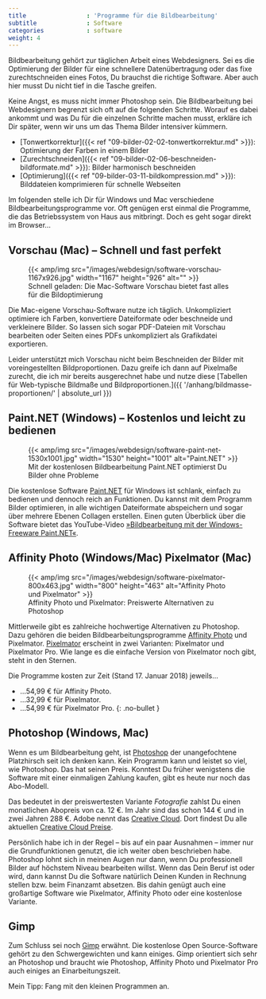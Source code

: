 ```yaml
---
title                 : 'Programme für die Bildbearbeitung'
subtitle              : Software
categories            : software
weight: 4
---
```

Bildbearbeitung gehört zur täglichen Arbeit eines Webdesigners. Sei es die Optimierung der Bilder für eine schnellere Datenübertragung oder das fixe zurechtschneiden eines Fotos, Du brauchst die richtige Software. Aber auch hier musst Du nicht tief in die Tasche greifen.
<!-- readmore -->

Keine Angst, es muss nicht immer Photoshop sein. Die Bildbearbeitung bei Webdesignern begrenzt sich oft auf die folgenden Schritte. Worauf es dabei ankommt und was Du für die einzelnen Schritte machen musst, erkläre ich Dir später, wenn wir uns um das Thema Bilder intensiver kümmern.

* [Tonwertkorrektur]({{< ref "09-bilder-02-02-tonwertkorrektur.md" >}}): Optimierung der Farben in einem Bilder
* [Zurechtschneiden]({{< ref "09-bilder-02-06-beschneiden-bildformate.md" >}}): Bilder harmonisch beschneiden
* [Optimierung]({{< ref "09-bilder-03-11-bildkompression.md" >}}): Bilddateien komprimieren für schnelle Webseiten

Im folgenden stelle ich Dir für Windows und Mac verschiedene Bildbearbeitungsprogramme vor. Oft genügen erst einmal die Programme, die das Betriebssystem von Haus aus mitbringt. Doch es geht sogar direkt im Browser…

## Vorschau (Mac) – Schnell und fast perfekt

<figure>
{{< amp/img src="/images/webdesign/software-vorschau-1167x926.jpg" width="1167" height="926" alt="" >}}
<figcaption>Schnell geladen: Die Mac-Software Vorschau bietet fast alles für die Bildoptimierung</figcaption>
</figure>

Die Mac-eigene Vorschau-Software nutze ich täglich. Unkompliziert optimiere ich Farben, konvertiere Dateiformate oder beschneide und verkleinere Bilder. So lassen sich sogar PDF-Dateien mit Vorschau bearbeiten oder Seiten eines PDFs unkompliziert als Grafikdatei exportieren.

Leider unterstützt mich Vorschau nicht beim Beschneiden der Bilder mit voreingestellten Bildproportionen. Dazu greife ich dann auf Pixelmaße zurecht, die ich mir bereits ausgerechnet habe und nutze diese [Tabellen für Web-typische Bildmaße und Bildproportionen.]({{ '/anhang/bildmasse-proportionen/' | absolute_url }})

## Paint.NET (Windows) – Kostenlos und leicht zu bedienen

<figure>
{{< amp/img src="/images/webdesign/software-paint-net-1530x1001.jpg" width="1530" height="1001" alt="Paint.NET" >}}
<figcaption>Mit der kostenlosen Bildbearbeitung Paint.NET optimierst Du Bilder ohne Probleme</figcaption>
</figure>

Die kostenlose Software [Paint.NET](https://www.getpaint.net/) für Windows ist schlank, einfach zu bedienen und dennoch reich an Funktionen. Du kannst mit dem Programm Bilder optimieren, in alle wichtigen Dateiformate abspeichern und sogar über mehrere Ebenen Collagen erstellen. Einen guten Überblick über die Software bietet das YouTube-Video [»Bildbearbeitung mit der Windows-Freeware Paint.NET«](https://www.youtube.com/watch?v=zpNye1hMu_4).

## Affinity Photo (Windows/Mac) Pixelmator (Mac)

<figure>
{{< amp/img src="/images/webdesign/software-pixelmator-800x463.jpg" width="800" height="463" alt="Affinity Photo und Pixelmator" >}}
<figcaption>Affinity Photo und Pixelmator: Preiswerte Alternativen zu Photoshop</figcaption>
</figure>

Mittlerweile gibt es zahlreiche hochwertige Alternativen zu Photoshop. Dazu gehören die beiden Bildbearbeitungsprogramme [Affinity Photo](https://affinity.serif.com/de/photo/) und Pixelmator. [Pixelmator](http://www.pixelmator.com/) erscheint in zwei Varianten: Pixelmator und Pixelmator Pro. Wie lange es die einfache Version von Pixelmator noch gibt, steht in den Sternen.

Die Programme kosten zur Zeit (Stand 17. Januar 2018) jeweils…

*  …54,99 € für Affinity Photo.
*  …32,99 € für Pixelmator.
*  …54,99 € für Pixelmator Pro.
{: .no-bullet }

## Photoshop (Windows, Mac)

Wenn es um Bildbearbeitung geht, ist [Photoshop](https://www.adobe.com/de/products/photoshop.html) der unangefochtene Platzhirsch seit ich denken kann. Kein Programm kann und leistet so viel, wie Photoshop. Das hat seinen Preis. Konntest Du früher wenigstens die Software mit einer einmaligen Zahlung kaufen, gibt es heute nur noch das Abo-Modell.

Das bedeutet in der preiswertesten Variante *Fotografie* zahlst Du einen monatlichen Abopreis von ca. 12 €. Im Jahr sind das schon 144 € und in zwei Jahren 288 €. Adobe nennt das [Creative Cloud](https://www.adobe.com/de/creativecloud/). Dort findest Du alle aktuellen [Creative Cloud Preise](https://www.adobe.com/de/creativecloud/plans.html).

Persönlich habe ich in der Regel – bis auf ein paar Ausnahmen – immer nur die Grundfunktionen genutzt, die ich weiter oben beschrieben habe. Photoshop lohnt sich in meinen Augen nur dann, wenn Du professionell Bilder auf höchstem Niveau bearbeiten willst. Wenn das Dein Beruf ist oder wird, dann kannst Du die Software natürlich Deinen Kunden in Rechnung stellen bzw. beim Finanzamt absetzen. Bis dahin genügt auch eine großartige Software wie Pixelmator, Affinity Photo oder eine kostenlose Variante.

## Gimp

Zum Schluss sei noch [Gimp](https://www.gimp.org/) erwähnt. Die kostenlose Open Source-Software gehört zu den Schwergewichten und kann einiges. Gimp orientiert sich sehr an Photoshop und braucht wie Photoshop, Affinity Photo und Pixelmator Pro auch einiges an Einarbeitungszeit.

Mein Tipp: Fang mit den kleinen Programmen an.
